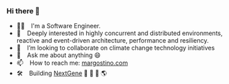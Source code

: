 ### Hi there 👋

- 👨‍💻 &ensp; I'm a Software Engineer.
- 🔌 &ensp; Deeply interested in highly concurrent and distributed environments, reactive and event-driven architecture, performance and resiliency.
- 🌱 &ensp; I’m looking to collaborate on climate change technology initiatives
- 💬  &ensp; Ask me about anything 😄
- 📫  &ensp; How to reach me: [margostino.com](https://margostino.com)
- 🛠️  &ensp; Building [NextGene](https://twitter.com/NextGreenGene) 🔎 🧬 🌳 🌎


